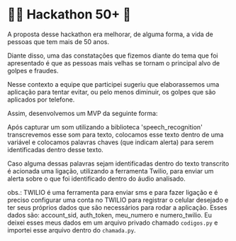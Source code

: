 #  👩‍💻 Hackathon 50+ 🚀

A proposta desse hackathon era melhorar, de alguma
forma, a vida de pessoas que tem mais de 50 anos.

Diante disso, uma das constatações que fizemos diante
do tema que foi apresentado é que as pessoas mais
velhas se tornam o principal alvo de golpes e fraudes.

Nesse contexto a equipe que participei sugeriu que 
elaborassemos uma aplicação para tentar evitar, ou pelo
menos diminuir, os golpes que são aplicados por telefone. 

Assim, desenvolvemos um MVP da seguinte forma:

Após capturar um som utilizando a biblioteca 
 'speech_recognition' transcrevemos esse som
para texto, colocamos esse texto dentro de uma
variável e colocamos palavras chaves (que indicam alerta) para serem
identificadas dentro desse texto.

Caso alguma dessas palavras sejam identificadas
dentro do texto transcrito é acionada uma ligação,
utilizando a ferramenta Twilio, para enviar um alerta
sobre o que foi identificado dentro do áudio analisado.

obs.: TWILIO é uma ferramenta para enviar sms e para
fazer ligação e é preciso configurar uma conta no TWILIO 
para registrar o celular desejado e ter seus próprios dados
que são necessários para rodar a aplicação. Esses dados são:
account_sid, auth_token, meu_numero e numero_twilio.
Eu deixei esses meus dados em um arquivo privado chamado 
`codigos.py` e importei esse arquivo dentro do `chamada.py`.



